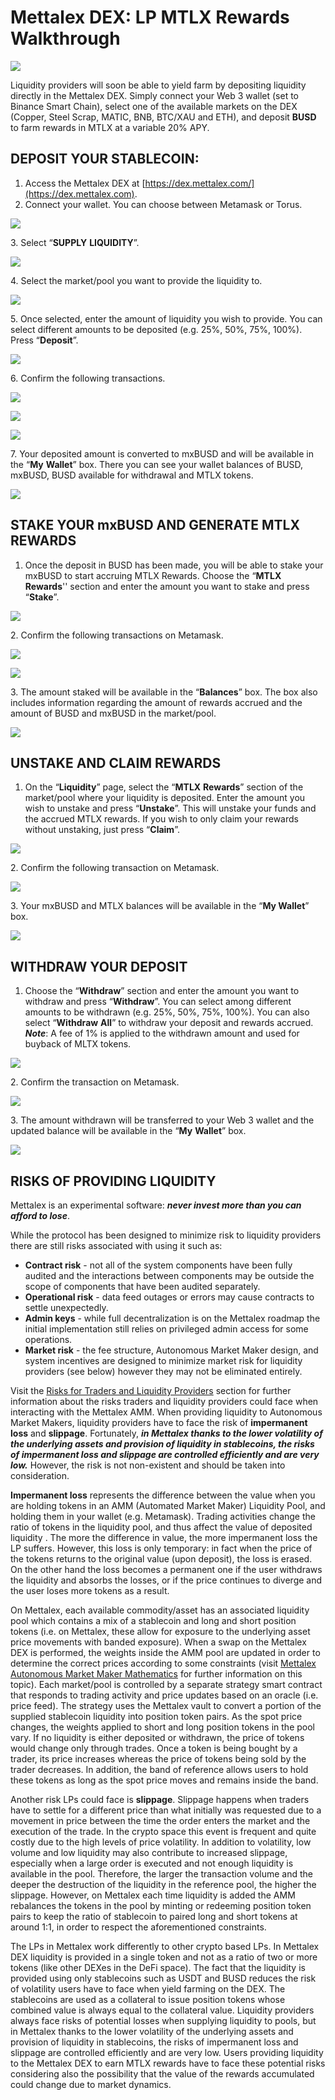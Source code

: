 # Mettalex DEX: LP MTLX Rewards Walkthrough

![](.gitbook/assets/mettalex-dex-walkthrough.png)

Liquidity providers will soon be able to yield farm by depositing liquidity directly in the Mettalex DEX. Simply connect your Web 3 wallet (set to Binance Smart Chain), select one of the available markets on the DEX (Copper, Steel Scrap, MATIC, BNB, BTC/XAU and ETH), and deposit **BUSD** to farm rewards in MTLX at a variable 20% APY.

## DEPOSIT YOUR STABLECOIN:

1. Access the Mettalex DEX at [https://dex.mettalex.com/](https://dex.mettalex.com).
2. Connect your wallet. You can choose between Metamask or Torus.

![](<.gitbook/assets/image (6).png>)

&#x20;3\. Select “**SUPPLY** **LIQUIDITY**”.

![](<.gitbook/assets/2 (2).png>)

4\. Select the market/pool you want to provide the liquidity to.

![](.gitbook/assets/deposit1.png)

5\. Once selected, enter the amount of liquidity you wish to provide. You can select different amounts to be deposited (e.g. 25%, 50%, 75%, 100%). Press “**Deposit**”.

![](.gitbook/assets/deposit2.png)

6\. Confirm the following transactions.

&#x20;

![](<.gitbook/assets/5 (1).png>)

![](.gitbook/assets/7.png)

![](.gitbook/assets/6.png)

7\. Your deposited amount is converted to mxBUSD and will be available in the “**My** **Wallet**” box. There you can see your wallet balances of BUSD, mxBUSD, BUSD available for withdrawal and MTLX tokens.

![](.gitbook/assets/deposit6.png)

## STAKE YOUR mxBUSD AND GENERATE MTLX REWARDS

1. Once the deposit in BUSD has been made, you will be able to stake your mxBUSD to start accruing MTLX Rewards. Choose the “**MTLX** **Rewards**'' section and enter the amount you want to stake and press “**Stake**”.

![](<.gitbook/assets/stake1 (2).png>)

2\. Confirm the following transactions on Metamask.

![](.gitbook/assets/11.png)

![](.gitbook/assets/10.png)

3\. The amount staked will be available in the “**Balances**” box. The box also includes information regarding the amount of rewards accrued and the amount of BUSD and mxBUSD in the market/pool.

![](.gitbook/assets/stake4.png)

## UNSTAKE AND CLAIM REWARDS

1. On the “**Liquidity**” page, select the “**MTLX** **Rewards**” section of the market/pool where your liquidity is deposited. Enter the amount you wish to unstake and press “**Unstake**”. This will unstake your funds and the accrued MTLX rewards. If you wish to only claim your rewards without unstaking, just press “**Claim**”.

![](<.gitbook/assets/unstake1 (1).png>)

2\. Confirm the following transaction on Metamask.

![](.gitbook/assets/14.png)

3\. Your mxBUSD and MTLX balances will be available in the “**My Wallet**” box.&#x20;

![](<.gitbook/assets/unstake3 (1).png>)

## WITHDRAW YOUR DEPOSIT

1. Choose the “**Withdraw**” section and enter the amount you want to withdraw and press “**Withdraw**”. You can select among different amounts to be withdrawn (e.g. 25%, 50%, 75%, 100%). You can also select “**Withdraw** **All**” to withdraw your deposit and rewards accrued. _**Note**_: A fee of 1% is applied to the withdrawn amount and used for buyback of MLTX tokens.

![](<.gitbook/assets/with1 (1).png>)

2\. Confirm the transaction on Metamask.

![](.gitbook/assets/17.png)

3\. The amount withdrawn will be transferred to your Web 3 wallet and the updated balance will be available in the “**My** **Wallet**” box.

![](<.gitbook/assets/with3 (1).png>)

## RISKS OF PROVIDING LIQUIDITY

Mettalex is an experimental software: _**never invest more than you can afford to lose**_. &#x20;

While the protocol has been designed to minimize risk to liquidity providers there are still risks associated with using it such as:

* **Contract risk** - not all of the system components have been fully audited and the interactions between components may be outside the scope of components that have been audited separately.
* **Operational risk** - data feed outages or errors may cause contracts to settle unexpectedly.
* **Admin keys** - while full decentralization is on the Mettalex roadmap the initial implementation still relies on privileged admin access for some operations.
* **Market risk** - the fee structure, Autonomous Market Maker design, and system incentives are designed to minimize market risk for liquidity providers (see below) however they may not be eliminated entirely.&#x20;

Visit the [Risks for Traders and Liquidity Providers](overall-risks-and-benefits.md) section for further information about the risks traders and liquidity providers could face when interacting with the Mettalex AMM. When providing liquidity to Autonomous Market Makers, liquidity providers have to face the risk of **impermanent loss** and **slippage**. Fortunately, _**in Mettalex thanks to the lower volatility of the underlying assets and provision of liquidity in stablecoins, the risks of impermanent loss and slippage are controlled efficiently and are very low.**_ However, the risk is not non-existent and should be taken into consideration.

**Impermanent loss** represents the difference between the value when you are holding tokens in an AMM (Automated Market Maker) Liquidity Pool, and holding them in your wallet (e.g. Metamask). Trading activities change the ratio of tokens in the liquidity pool, and thus affect the value of deposited liquidity . The more the difference in value, the more impermanent loss the LP suffers. However, this loss is only temporary: in fact when the price of the tokens returns to the original value (upon deposit), the loss is erased. On the other hand the loss becomes a permanent one if the user withdraws the liquidity and absorbs the losses, or if the price continues to diverge and the user loses more tokens as a result.

On Mettalex, each available commodity/asset has an associated liquidity pool which contains a mix of a stablecoin and long and short position tokens (i.e. on Mettalex, these allow for exposure to the underlying asset price movements with banded exposure). When a swap on the Mettalex DEX is performed, the weights inside the AMM pool are updated in order to determine the correct prices according to some constraints (visit [Mettalex Autonomous Market Maker Mathematics](mettalex-autonomous-market-maker-mathematics.md) for further information on this topic). Each market/pool is controlled by a separate strategy smart contract that responds to trading activity and price updates based on an oracle (i.e. price feed). The strategy uses the Mettalex vault to convert a portion of the supplied stablecoin liquidity into position token pairs. As the spot price changes, the weights applied to short and long position tokens in the pool vary. If no liquidity is either deposited or withdrawn, the price of tokens would change only through trades. Once a token is being bought by a trader, its price increases whereas the price of tokens being sold by the trader decreases. In addition, the band of reference allows users to hold these tokens as long as the spot price moves and remains inside the band.

Another risk LPs could face is **slippage**. Slippage happens when traders have to settle for a different price than what initially was requested due to a movement in price between the time the order enters the market and the execution of the trade. In the crypto space this event is frequent and quite costly due to the high levels of price volatility. In addition to volatility, low volume and low liquidity may also contribute to increased slippage, especially when a large order is executed and not enough liquidity is available in the pool. Therefore, the larger the transaction volume and the deeper the destruction of the liquidity in the reference pool, the higher the slippage. However, on Mettalex each time liquidity is added the AMM rebalances the tokens in the pool by minting or redeeming position token pairs to keep the ratio of stablecoin to paired long and short tokens at around 1:1, in order to respect the aforementioned constraints.

The LPs in Mettalex work differently to other crypto based LPs. In Mettalex DEX liquidity is provided in a single token and not as a ratio of two or more tokens (like other DEXes in the DeFi space). The fact that the liquidity is provided using only stablecoins such as USDT and BUSD reduces the risk of volatility users have to face when yield farming on the DEX. The stablecoins are used as a collateral to issue position tokens whose combined value is always equal to the collateral value. Liquidity providers always face risks of potential losses when supplying liquidity to pools, but in Mettalex thanks to the lower volatility of the underlying assets and provision of liquidity in stablecoins, the risks of impermanent loss and slippage are controlled efficiently and are very low. Users providing liquidity to the Mettalex DEX to earn MTLX rewards have to face these potential risks considering also the possibility that the value of the rewards accumulated could change due to market dynamics.
